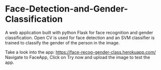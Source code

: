 # Face-Detection-and-Gender-Classification
A web application built with python Flask for face recognition and gender classification. 
Open CV is used for face detection and an SVM classifier is trained to classify the gender of the person in the image.

Take a look into the app: https://face-recog-gender-class.herokuapp.com/
Navigate to FaceApp, Click on Try now and upload the image to test the app.

